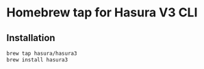 # Homebrew tap for Hasura V3 CLI

## Installation

```bash
brew tap hasura/hasura3
brew install hasura3
```
